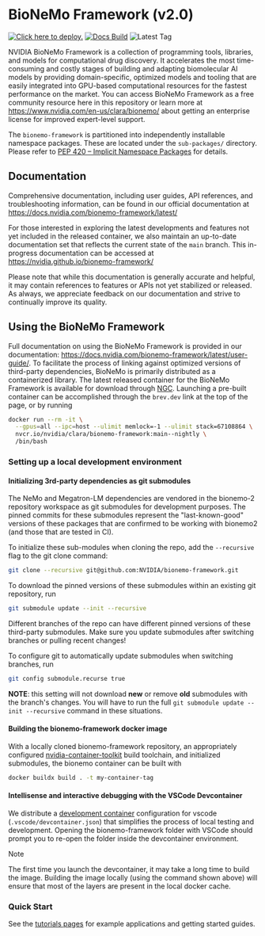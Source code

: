# BioNeMo Framework (v2.0)

[![Click here to deploy.](https://uohmivykqgnnbiouffke.supabase.co/storage/v1/object/public/landingpage/brevdeploynavy.svg)](https://console.brev.dev/launchable/deploy/now?launchableID=env-2pPDA4sJyTuFf3KsCv5KWRbuVlU)
[![Docs Build](https://img.shields.io/github/actions/workflow/status/NVIDIA/bionemo-framework/pages/pages-build-deployment?label=docs-build)](https://nvidia.github.io/bionemo-framework)
![Latest Tag](https://img.shields.io/github/v/tag/NVIDIA/bionemo-framework?label=latest-version)

NVIDIA BioNeMo Framework is a collection of programming tools, libraries, and models for computational drug discovery.
It accelerates the most time-consuming and costly stages of building and adapting biomolecular AI models by providing
domain-specific, optimized models and tooling that are easily integrated into GPU-based computational resources for the
fastest performance on the market. You can access BioNeMo Framework as a free community resource here in this repository
or learn more at <https://www.nvidia.com/en-us/clara/bionemo/> about getting an enterprise license for improved
expert-level support.

The `bionemo-framework` is partitioned into independently installable namespace packages. These are located under the
`sub-packages/` directory. Please refer to [PEP 420 – Implicit Namespace Packages](https://peps.python.org/pep-0420/)
for details.

## Documentation

Comprehensive documentation,
including user guides, API references, and troubleshooting information, can be found in our official documentation at
<https://docs.nvidia.com/bionemo-framework/latest/>

For those interested in exploring the latest developments and features not yet included in the released container, we
also maintain an up-to-date documentation set that reflects the current state of the `main` branch. This in-progress
documentation can be accessed at <https://nvidia.github.io/bionemo-framework/>

Please note that while this documentation is generally accurate and helpful, it may contain references to features or
APIs not yet stabilized or released. As always, we appreciate feedback on our documentation and strive to continually
improve its quality.

## Using the BioNeMo Framework

Full documentation on using the BioNeMo Framework is provided in our documentation:
<https://docs.nvidia.com/bionemo-framework/latest/user-guide/>. To facilitate the process of linking against optimized
versions of third-party dependencies, BioNeMo is primarily distributed as a containerized library. The latest released
container for the BioNeMo Framework is available for download through
[NGC](https://catalog.ngc.nvidia.com/orgs/nvidia/teams/clara/containers/bionemo-framework). Launching a pre-built
container can be accomplished through the `brev.dev` link at the top of the page, or by running

```bash
docker run --rm -it \
  --gpus=all --ipc=host --ulimit memlock=-1 --ulimit stack=67108864 \
  nvcr.io/nvidia/clara/bionemo-framework:main--nightly \
  /bin/bash
```

### Setting up a local development environment

#### Initializing 3rd-party dependencies as git submodules

The NeMo and Megatron-LM dependencies are vendored in the bionemo-2 repository workspace as git submodules for
development purposes. The pinned commits for these submodules represent the "last-known-good" versions of these packages
that are confirmed to be working with bionemo2 (and those that are tested in CI).

To initialize these sub-modules when cloning the repo, add the `--recursive` flag to the git clone command:

```bash
git clone --recursive git@github.com:NVIDIA/bionemo-framework.git
```

To download the pinned versions of these submodules within an existing git repository, run

```bash
git submodule update --init --recursive
```

Different branches of the repo can have different pinned versions of these third-party submodules. Make sure you
update submodules after switching branches or pulling recent changes!

To configure git to automatically update submodules when switching branches, run

```bash
git config submodule.recurse true
```

**NOTE**: this setting will not download **new** or remove **old** submodules with the branch's changes.
You will have to run the full `git submodule update --init --recursive` command in these situations.

#### Building the bionemo-framework docker image

With a locally cloned bionemo-framework repository, an appropriately configured
[nvidia-container-toolkit](https://docs.nvidia.com/datacenter/cloud-native/container-toolkit/latest/install-guide.html)
build toolchain, and initialized submodules, the bionemo container can be built with

```bash
docker buildx build . -t my-container-tag
```

#### Intellisense and interactive debugging with the VSCode Devcontainer

We distribute a [development container](https://devcontainers.github.io/) configuration for vscode
(`.vscode/devcontainer.json`) that simplifies the process of local testing and development. Opening the
bionemo-framework folder with VSCode should prompt you to re-open the folder inside the devcontainer environment.

> [!NOTE]
> The first time you launch the devcontainer, it may take a long time to build the image. Building the image locally
> (using the command shown above) will ensure that most of the layers are present in the local docker cache.

### Quick Start

See the [tutorials pages](https://docs.nvidia.com/bionemo-framework/latest/user-guide/examples/bionemo-esm2/pretrain/)
for example applications and getting started guides.

